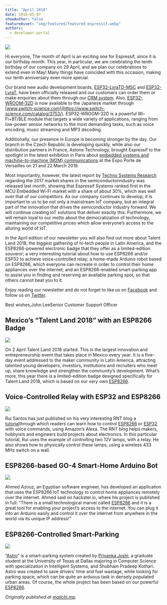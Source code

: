 ```yaml
---
title: "April 2018"
date: 2018-05-07
showAuthor: false
featureAsset: "img/featured/featured-espressif.webp"
authors:
  - developer-portal
---
```

![](img/april-1.webp)

Hi everyone, The month of April is an exciting one for Espressif, since it is our birthday month. This year, in particular, we are celebrating the tenth birthday of our company on 29 April, and we plan our celebrations to extend even in May! Many things have coincided with this occasion, making our tenth anniversary even more special.

Our brand new audio development boards, [ESP32-LyraTD-MSC](https://www.espressif.com/sites/default/files/documentation/esp32-lyratd-msc_user_guide_en.pdf) and [ESP32-LyraT](https://docs.espressif.com/projects/esp-adf/en/latest/design-guide/dev-boards/), have been officially released and our customers can order them or make enquiries about them through our [CRM system](https://www.espressif.com/en/company/contact/pre-sale-questions-crm). Also, [ESP32-WROOM-32D](https://www.espressif.com/sites/default/files/documentation/esp32-wroom-32d_esp32-wroom-32u_datasheet_en.pdf) is now available to the Japanese market through [www.switch-science.com](https://www.switch-science.com/catalog/3753/). ESP32-WROOM-32D is a powerful Wi-Fi+BT/BLE module that targets a wide variety of applications, ranging from low-power sensor networks to the most demanding tasks, such as voice encoding, music streaming and MP3 decoding.

Additionally, our presence in Europe is becoming stronger by the day. Our branch in the Czech Republic is developing quickly, while also our distribution partners in France, Astone Technology, brought Espressif to the spotlight in the latest exhibition in Paris about [embedded systems and machine-to-machine (M2M) communications](http://www.zyyne.com/zh5/224667#p=2) at the Expo Porte de Versailles on 21 and 22 March 2018.

Most importantly, however, the latest report by [Techno Systems Research](http://www.t-s-r.co.jp/) regarding the 2017 market shares in the semiconductorindustry was released last month, showing that Espressif Systems ranked first in the MCU Embedded Wi-Fi market with a share of about 30%, which was well over that of our competitors. As our company continues to develop, it is important to us to be not only a mainstream IoT company, but an integral part of the innovation that drives the semiconductor industry forward. We will continue creating IoT solutions that deliver exactly this. Furthermore, we will remain loyal to our motto about the democratization of technology, maintaining our competitive prices which allow everyone’s access to the alluring world of IoT.

In the April edition of our newsletter you will also find out more about Talent Land 2018, the biggest gathering of hi-tech people in Latin America, and the ESP8266-powered electronic badge that they offer as a limited-edition souvenir; a very interesting tutorial about how to use ESP8266 and/or ESP32 to achieve voice-controlled relay; a home-made Arduino robot based on ESP8266, which everyone can recreate in order to control their home appliances over the internet; and an ESP8266-enabled smart-parking app to assist you in finding and reserving an available parking spot, so that others cannot beat you to it.

Enjoy reading our newsletter and do not forget to like us on [Facebook](https://www.facebook.com/espressif/) and follow us on [Twitter](https://twitter.com/EspressifSystem).

Best wishes,John LeeSenior Customer Support Officer

## Mexico’s “Talent Land 2018” with an ESP8266 Badge

![](img/april-2.webp)

On 2 April Talent Land 2018 started. This is the largest innovation and entrepreneurship event that takes place in Mexico every year. It is a five-day event addressed to the maker community in Latin America, attracting talented young developers, investors, institutions and recruiters who meet up, share knowledge and strengthen the community’s development. What’s more, this year there is a limited-edition badge designed specifically for Talent Land 2018, which is based on our very own [ESP8266](https://www.espressif.com/en/products/hardware/esp8266ex/overview).

## Voice-Controlled Relay with ESP32 and ESP8266

![](img/april-3.webp)

Rui Santos has just published on his very interesting RNT blog a [tutorial](https://www.randomnerdtutorials.com/alexa-echo-with-esp32-and-esp8266/)through which readers can learn how to control [ESP8266](https://www.espressif.com/en/products/hardware/esp8266ex/overview) or [ESP32](https://www.espressif.com/en/products/hardware/esp32/overview) with voice commands, using Amazon’s Alexa. The RNT blog helps makers, hobbyists and engineers build projects about electronics. In this particular tutorial, Rui uses the example of controlling two 12V lamps, with a relay. He also shows how to physically control these lamps, using a wireless 433 MHz switch on a wall.

## ESP8266-based GO-4 Smart-Home Arduino Bot

![](img/april-4.webp)

Ahmed Azouz, an Egyptian software engineer, has developed an application that uses the ESP8266 IoT technology to control home appliances remotely over the internet. Ahmed said on hackster.io, where his project is published in full: “There is a small technological marvel called [ESP8266](https://www.espressif.com/en/products/hardware/esp8266ex/overview) and it is a great tool for enabling your project’s access to the internet. You can plug it into an Arduino easily and control it over the internet from anywhere in the world via its unique IP address!”

## ESP8266-Controlled Smart-Parking

![](img/april-5.webp)

“[Astro](https://www.hackster.io/90426/smart-park-with-astro-6fe898?utm_campaign=new_projects&utm_content=1&utm_medium=email&utm_source=hackster&utm_term=project_name)” is a smart-parking system created by [Priyanka Joshi](https://www.hackster.io/priyanka-joshi), a graduate student at the University of Texas at Dallas majoring in Computer Science with specialization in Intelligent Systems, and Shubham Pradeep Kothari. Astro was created to save drivers’ time and fuel wastage, while looking for parking space, which can be quite an arduous task in densely populated urban areas. Of course, the whole project has been based on our powerful [ESP8266](https://www.espressif.com/en/products/hardware/esp8266ex/overview).


*Originally published at *[*mailchi.mp*](https://mailchi.mp/5c9f4c2f53ba/espressif-esp-news-april-2018)*.*
